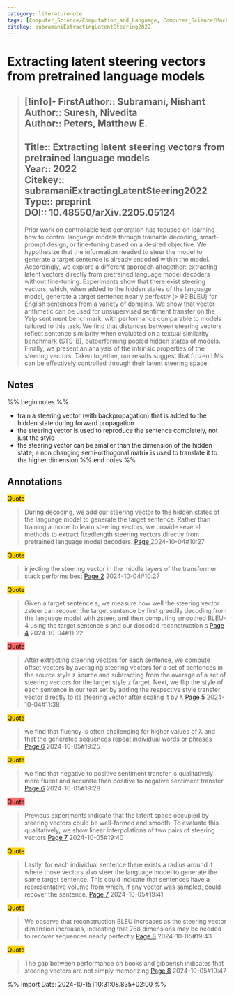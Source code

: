 ```yaml
---
category: literaturenote
tags: [Computer_Science/Computation_and_Language, Computer_Science/Machine_Learning, Computer_Science/Artificial_Intelligence, recommended, reading_complete]
citekey: subramaniExtractingLatentSteering2022
---
```

# Extracting latent steering vectors from pretrained language models

> [!info]-
> **FirstAuthor**:: Subramani, Nishant  
> **Author**:: Suresh, Nivedita  
> **Author**:: Peters, Matthew E.  
> ---    
> **Title**:: Extracting latent steering vectors from pretrained language models  
> **Year**:: 2022   
> **Citekey**:: subramaniExtractingLatentSteering2022  
> **Type**:: preprint  
> **DOI**:: 10.48550/arXiv.2205.05124
> ---
> Prior work on controllable text generation has focused on learning how to control language models through trainable decoding, smart-prompt design, or fine-tuning based on a desired objective. We hypothesize that the information needed to steer the model to generate a target sentence is already encoded within the model. Accordingly, we explore a different approach altogether: extracting latent vectors directly from pretrained language model decoders without fine-tuning. Experiments show that there exist steering vectors, which, when added to the hidden states of the language model, generate a target sentence nearly perfectly (> 99 BLEU) for English sentences from a variety of domains. We show that vector arithmetic can be used for unsupervised sentiment transfer on the Yelp sentiment benchmark, with performance comparable to models tailored to this task. We find that distances between steering vectors reflect sentence similarity when evaluated on a textual similarity benchmark (STS-B), outperforming pooled hidden states of models. Finally, we present an analysis of the intrinsic properties of the steering vectors. Taken together, our results suggest that frozen LMs can be effectively controlled through their latent steering space.

## Notes
%% begin notes %%
- train a steering vector (with backpropagation) that is added to the hidden state during forward propagation
- the steering vector is used to reproduce the sentence completely, not just the style
- the steering vector can be smaller than the dimension of the hidden state; a non changing semi-orthogonal matrix is used to translate it to the higher dimension
%% end notes %%

## Annotations
<mark style="background-color: #ffd400">Quote</mark>
> During decoding, we add our steering vector to the hidden states of the language model to generate the target sentence. Rather than training a model to learn steering vectors, we provide several methods to extract fixedlength steering vectors directly from pretrained language model decoders.
> [Page ](zotero://open-pdf/library/items/L89NKEG9?page=) 2024-10-04#10:27

<mark style="background-color: #ffd400">Quote</mark>
> injecting the steering vector in the middle layers of the transformer stack performs best
> [Page 2](zotero://open-pdf/library/items/L89NKEG9?page=2) 2024-10-04#10:27

<mark style="background-color: #ffd400">Quote</mark>
> Given a target sentence s, we measure how well the steering vector zsteer can recover the target sentence by first greedily decoding from the language model with zsteer, and then computing smoothed BLEU-4 using the target sentence s and our decoded reconstruction s
> [Page 4](zotero://open-pdf/library/items/L89NKEG9?page=4) 2024-10-04#11:22

<mark style="background-color: #ff6666">Quote</mark>
> After extracting steering vectors for each sentence, we compute offset vectors by averaging steering vectors for a set of sentences in the source style z ̄source and subtracting from the average of a set of steering vectors for the target style z ̄target. Next, we flip the style of each sentence in our test set by adding the respective style transfer vector directly to its steering vector after scaling it by λ
> [Page 5](zotero://open-pdf/library/items/L89NKEG9?page=5) 2024-10-04#11:38

<mark style="background-color: #ffd400">Quote</mark>
> we find that fluency is often challenging for higher values of λ and that the generated sequences repeat individual words or phrases
> [Page 6](zotero://open-pdf/library/items/L89NKEG9?page=6) 2024-10-05#19:25

<mark style="background-color: #ffd400">Quote</mark>
> we find that negative to positive sentiment transfer is qualitatively more fluent and accurate than positive to negative sentiment transfer
> [Page 6](zotero://open-pdf/library/items/L89NKEG9?page=6) 2024-10-05#19:28

<mark style="background-color: #ff6666">Quote</mark>
> Previous experiments indicate that the latent space occupied by steering vectors could be well-formed and smooth. To evaluate this qualitatively, we show linear interpolations of two pairs of steering vectors
> [Page 7](zotero://open-pdf/library/items/L89NKEG9?page=7) 2024-10-05#19:40

<mark style="background-color: #ffd400">Quote</mark>
> Lastly, for each individual sentence there exists a radius around it where those vectors also steer the language model to generate the same target sentence. This could indicate that sentences have a representative volume from which, if any vector was sampled, could recover the sentence.
> [Page 7](zotero://open-pdf/library/items/L89NKEG9?page=7) 2024-10-05#19:41

<mark style="background-color: #ffd400">Quote</mark>
> We observe that reconstruction BLEU increases as the steering vector dimension increases, indicating that 768 dimensions may be needed to recover sequences nearly perfectly
> [Page 8](zotero://open-pdf/library/items/L89NKEG9?page=8) 2024-10-05#19:43

<mark style="background-color: #ffd400">Quote</mark>
> The gap between performance on books and gibberish indicates that steering vectors are not simply memorizing
> [Page 8](zotero://open-pdf/library/items/L89NKEG9?page=8) 2024-10-05#19:47




%% Import Date: 2024-10-15T10:31:08.835+02:00 %%

